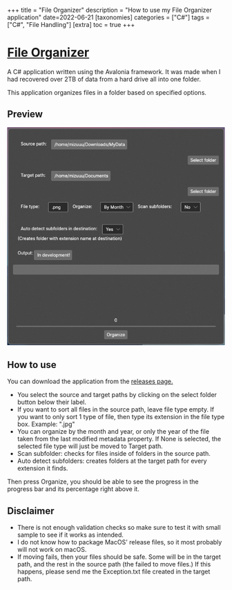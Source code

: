 +++
title = "File Organizer"
description = "How to use my File Organizer application"
date=2022-06-21
[taxonomies]
categories = ["C#"] 
tags = ["C#", "File Handling"] 
[extra]
toc = true
+++

# [File Organizer](https://github.com/hegde-atri/FileOrganizer)

A C# application written using the Avalonia framework. It was made when I had recovered over 2TB of data from a hard drive all into one folder.

This application organizes files in a folder based on specified options.

## Preview

![](fileorganizer-preview.png)

## How to use
You can download the application from the [releases page.](https://github.com/hegde-atri/FileOrganizer/releases)

- You select the source and target paths by clicking on the select folder button below their label.
- If you want to sort all files in the source path, leave file type empty. If you want to only sort 1 type of file, then type its extension in the file type box. Example: ".jpg"
- You can organize by the month and year, or only the year of the file taken from the last modified metadata property. If None is selected, the selected file type will just be moved to Target path.
- Scan subfolder:  checks for files inside of folders in the source path.
- Auto detect subfolders: creates folders at the target path for every extension it finds.

Then press Organize, you should be able to see the progress in the progress bar and its percentage right above it.

## Disclaimer
- There is not enough validation checks so make sure to test it with small sample to see if it works as intended.
- I do not know how to package MacOS' release files, so it most probably will not work on macOS.
- If moving fails, then your files should be safe. Some will be in the target path, and the rest in the source path (the failed to move files.)
If this happens, please send me the Exception.txt file created in the target path.